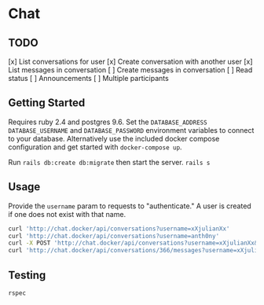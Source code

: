 # Chat

## TODO

[x] List conversations for user
[x] Create conversation with another user
[x] List messages in conversation
[ ] Create messages in conversation
[ ] Read status
[ ] Announcements
[ ] Multiple participants

## Getting Started

Requires ruby 2.4 and postgres 9.6. Set the `DATABASE_ADDRESS`
`DATABASE_USERNAME` and `DATABASE_PASSWORD` environment variables to connect to
your database. Alternatively use the included docker compose configuration and
get started with `docker-compose up`.

Run `rails db:create db:migrate` then start the server. `rails s`

## Usage

Provide the `username` param to requests to "authenticate." A user is created if
one does not exist with that name.

```sh
curl 'http://chat.docker/api/conversations?username=xXjulianXx'
curl 'http://chat.docker/api/conversations?username=anth0ny'
curl -X POST 'http://chat.docker/api/conversations?username=xXjulianXx&to=anth0ny'
curl 'http://chat.docker/api/conversations/366/messages?username=xXjulianXx'
```

## Testing

`rspec`
